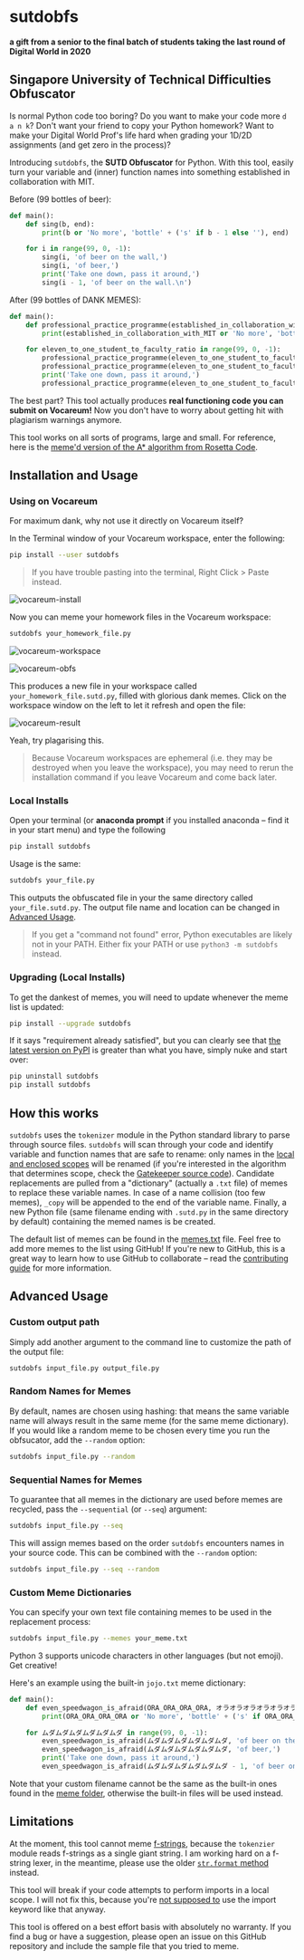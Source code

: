 # sutdobfs
__a gift from a senior to the final batch of students taking the last round of Digital World in 2020__
## Singapore University of Technical Difficulties Obfuscator

Is normal Python code too boring? Do you want to make your code more `d a n k`? Don't want your friend to copy your Python homework? Want to make your Digital World Prof's life hard when grading your 1D/2D assignments (and get zero in the process)?

Introducing `sutdobfs`, the **SUTD Obfuscator** for Python. With this tool, easily turn your variable and (inner) function names into something established in collaboration with MIT.

Before (99 bottles of beer):

```python
def main():
    def sing(b, end):
        print(b or 'No more', 'bottle' + ('s' if b - 1 else ''), end)

    for i in range(99, 0, -1):
        sing(i, 'of beer on the wall,')
        sing(i, 'of beer,')
        print('Take one down, pass it around,')
        sing(i - 1, 'of beer on the wall.\n')
``` 

After (99 bottles of DANK MEMES):

```python
def main():
    def professional_practice_programme(established_in_collaboration_with_MIT, professional_practice_programme_copy):
        print(established_in_collaboration_with_MIT or 'No more', 'bottle' + ('s' if established_in_collaboration_with_MIT - 1 else ''), professional_practice_programme_copy)

    for eleven_to_one_student_to_faculty_ratio in range(99, 0, -1):
        professional_practice_programme(eleven_to_one_student_to_faculty_ratio, 'of beer on the wall,')
        professional_practice_programme(eleven_to_one_student_to_faculty_ratio, 'of beer,')
        print('Take one down, pass it around,')
        professional_practice_programme(eleven_to_one_student_to_faculty_ratio - 1, 'of beer on the wall.\n')
```

The best part? This tool actually produces **real functioning code you can submit on Vocareum!** Now you don't have to worry about getting hit with plagiarism warnings anymore.

This tool works on all sorts of programs, large and small. For reference, here is the [meme'd version of the A* algorithm from Rosetta Code](https://pastebin.com/fNwh8qr3).

## Installation and Usage
 
### Using on Vocareum

For maximum dank, why not use it directly on Vocareum itself?

In the Terminal window of your Vocareum workspace, enter the following:

```bash
pip install --user sutdobfs
```

> If you have trouble pasting into the terminal, Right Click > Paste instead.

![vocareum-install](.github/img/voca-1.png)

Now you can meme your homework files in the Vocareum workspace:

```bash
sutdobfs your_homework_file.py
```

![vocareum-workspace](.github/img/voca-2.png)

![vocareum-obfs](.github/img/voca-3.png)

This produces a new file in your workspace called `your_homework_file.sutd.py`, filled with glorious dank memes. Click on the workspace window on the left to let it refresh and open the file:

![vocareum-result](.github/img/voca-4.png)

Yeah, try plagarising this.

> Because Vocareum workspaces are ephemeral (i.e. they may be destroyed when you leave the workspace), you may need to rerun the installation command if you leave Vocareum and come back later.

### Local Installs

Open your terminal (or **anaconda prompt** if you installed anaconda – find it in your start menu) and type the following

```bash
pip install sutdobfs
```

Usage is the same:
```bash
sutdobfs your_file.py
```

This outputs the obfuscated file in your the same directory called `your_file.sutd.py`. The output file name and location can be changed in [Advanced Usage](#advanced-usage).

> If you get a "command not found" error, Python executables are likely not in your PATH. Either fix your PATH or use `python3 -m sutdobfs` instead.

### Upgrading (Local Installs)

To get the dankest of memes, you will need to update whenever the meme list is updated:

```bash
pip install --upgrade sutdobfs
```

If it says "requirement already satisfied", but you can clearly see that [the latest version on PyPI](https://pypi.org/project/sutdobfs/) is greater than what you have, simply nuke and start over:

```bash
pip uninstall sutdobfs
pip install sutdobfs
```

## How this works

`sutdobfs` uses the `tokenizer` module in the Python standard library to parse through source files. `sutdobfs` will scan through your code and identify variable and function names that are safe to rename: only names in the [local and enclosed scopes](https://www.geeksforgeeks.org/scope-resolution-in-python-legb-rule/) will be renamed (if you're interested in the algorithm that determines scope, check the [Gatekeeper source code](sutdobfs/gatekeepers/__init__.py)). Candidate replacements are pulled from a  "dictionary" (actually a `.txt` file) of memes to replace these variable names. In case of a name collision (too few memes), `_copy` will be appended to the end of the variable name. Finally, a new Python file (same filename ending with `.sutd.py` in the same directory by default) containing the memed names is be created.

The default list of memes can be found in the [memes.txt](sutdobfs/memes/memes.txt) file. Feel free to add more memes to the list using GitHub! If you're new to GitHub, this is a great way to learn how to use GitHub to collaborate – read the [contributing guide](CONTRIBUTING.md) for more information.

## Advanced Usage

### Custom output path

Simply add another argument to the command line to customize the path of the output file:

```bash
sutdobfs input_file.py output_file.py
```

### Random Names for Memes

By default, names are chosen using hashing: that means the same variable name will always result in the same meme (for the same meme dictionary). If you would like a random meme to be chosen every time you run the obfsucator, add the `--random` option:

```bash
sutdobfs input_file.py --random
```

### Sequential Names for Memes

To guarantee that all memes in the dictionary are used before memes are recycled, pass the `--sequential` (or `--seq`) argument:

```bash
sutdobfs input_file.py --seq
``` 

This will assign memes based on the order `sutdobfs` encounters names in your source code. This can be combined with the `--random` option:

```bash
sutdobfs input_file.py --seq --random
```

### Custom Meme Dictionaries

You can specify your own text file containing memes to be used in the replacement process:

```bash
sutdobfs input_file.py --memes your_meme.txt
```

Python 3 supports unicode characters in other languages (but not emoji). Get creative!

Here's an example using the built-in `jojo.txt` meme dictionary:

```python
def main():
    def even_speedwagon_is_afraid(ORA_ORA_ORA_ORA, オラオラオラオラオラオラ):
        print(ORA_ORA_ORA_ORA or 'No more', 'bottle' + ('s' if ORA_ORA_ORA_ORA - 1 else ''), オラオラオラオラオラオラ)

    for ムダムダムダムダムダムダ in range(99, 0, -1):
        even_speedwagon_is_afraid(ムダムダムダムダムダムダ, 'of beer on the wall,')
        even_speedwagon_is_afraid(ムダムダムダムダムダムダ, 'of beer,')
        print('Take one down, pass it around,')
        even_speedwagon_is_afraid(ムダムダムダムダムダムダ - 1, 'of beer on the wall.\n')
```

Note that your custom filename cannot be the same as the built-in ones found in the [meme folder](sutdobfs/memes), otherwise the built-in files will be used instead.

## Limitations

At the moment, this tool cannot meme [f-strings](https://realpython.com/python-f-strings/), because the `tokenzier` module reads f-strings as a single giant string. I am working hard on a f-string lexer, in the meantime, please use the older [`str.format` method](https://docs.python.org/3/library/stdtypes.html#str.format) instead.

This tool will break if your code attempts to perform imports in a local scope. I will not fix this, because you're [not supposed to](https://stackoverflow.com/a/1188672) use the import keyword like that anyway.

This tool is offered on a best effort basis with absolutely no warranty. If you find a bug or have a suggestion, please open an issue on this GitHub repository and include the sample file that you tried to meme.